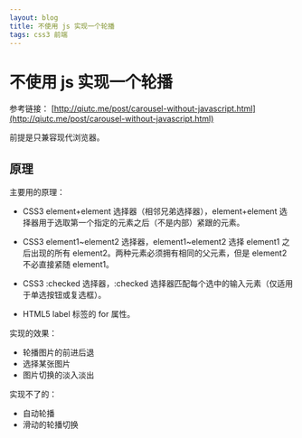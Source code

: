 ```yaml
---
layout: blog
title: 不使用 js 实现一个轮播
tags: css3 前端
---
```


# 不使用 js 实现一个轮播

参考链接： [http://qiutc.me/post/carousel-without-javascript.html](http://qiutc.me/post/carousel-without-javascript.html)

前提是只兼容现代浏览器。


## 原理

主要用的原理：

* CSS3 element+element 选择器（相邻兄弟选择器），element+element 选择器用于选取第一个指定的元素之后（不是内部）紧跟的元素。

* CSS3 element1~element2 选择器，element1~element2 选择 element1 之后出现的所有 element2。两种元素必须拥有相同的父元素，但是 element2 不必直接紧随 element1。

* CSS3 :checked 选择器，:checked 选择器匹配每个选中的输入元素（仅适用于单选按钮或复选框）。

* HTML5 label 标签的 for 属性。

实现的效果：

* 轮播图片的前进后退
* 选择某张图片
* 图片切换的淡入淡出

实现不了的：

* 自动轮播
* 滑动的轮播切换



